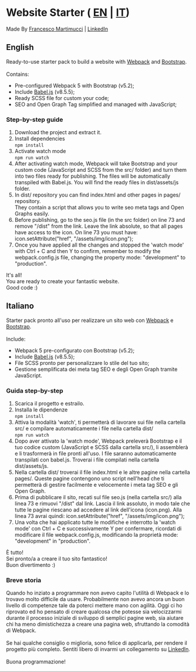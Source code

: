 <div id="page">
<h1>Website Starter (
    <a href="#english">EN</a>
    | 
    <a href="#italian">IT</a>)
</h1>

<p>
Made By <a href="https://www.francescomartimucci.it" target="_blank">Francesco Martimucci</a> |
<a href="https://www.linkedin.com/in/francescomartimucci/" target="_blank">LinkedIn</a>
</p> 

<h2 id="english">English</h2>
<p>
    Ready-to-use starter pack to build a website with
    <a href="https://webpack.js.org/">Webpack</a> and <a href="https://getbootstrap.com/">Bootstrap</a>. <br><br>
    Contains:
</p>
<ul>
    <li>Pre-configured Webpack 5 with Bootstrap (v5.2);</li>
    <li>Include <a href="https://babeljs.io/">Babel.js</a> (v8.5.5);</li>
    <li>Ready SCSS file for custom your code;</li>
    <li>SEO and Open Graph Tag simplified and managed with JavaScript;</li>
</ul>

<h3>Step-by-step guide</h3>
<ol>
    <li>
        Download the project and extract it.
    </li>
    <li>
        Install dependencies <br>
        <code>npm install</code>
    </li>
    <li>
        Activate watch mode <br>
        <code>npm run watch</code>
    </li>
    <li>
        After activating watch mode, Webpack will take Bootstrap and your custom code (JavaScript and SCSS from the src/ folder) and turn them into two files ready for publishing. The files will be automatically transpiled with Babel.js. You will find the ready files in dist/assets/js folder.
    </li>
    <li>
        In dist/ repository you can find index.html
        and other pages in pages/ repository. <br>
        They contain a script that allows you to write seo meta tags and Open Graphs easily.
    </li>
    <li>
        Before publishing, go to the seo.js file (in the src folder) on line 73
        and remove "/dist" from the link.
        Leave the link absolute, so that all pages have access to the icon.
        On line 73 you must have: icon.setAttribute("href", "/assets/img/icon.png");
    </li>
    <li>
        Once you have applied all the changes and stopped the 'watch mode' with Ctrl + C and then Y to confirm, remember to modify the webpack.config.js file, changing the property mode: "development" to "production".
    </li>
</ol>
<p>
It's all! <br>
You are ready to create your fantastic website. <br>
Good code :)
</p>

<h2 id="italian">Italiano</h2>
<p>Starter pack pronto all'uso per realizzare un sito web con <a href="https://webpack.js.org/">Webpack</a> e <a href="https://getbootstrap.com/">Bootstrap</a>. <br><br>
    Include:</p>
<ul>
    <li>Webpack 5 pre-configurato con Bootstrap (v5.2);</li>
    <li>Include <a href="https://babeljs.io/">Babel.js</a> (v8.5.5);</li>
    <li>File SCSS pronto per personalizzare lo stile del tuo sito;</li>
    <li>Gestione semplificata dei meta tag SEO e degli Open Graph tramite JavaScript.</li>
</ul>

<h3>Guida step-by-step</h3>
<ol>
    <li>Scarica il progetto e estrailo.</li>
    <li>Installa le dipendenze <br>
    <code>npm install</code>
    </li>
    <li>Attiva la modalità 'watch', ti permetterà di lavorare sui file nella cartella src/ e compilare automaticamente i file nella cartella dist/ <br>
    <code>npm run watch</code>
    </li>
    <li>
        Dopo aver attivato la 'watch mode', Webpack preleverà Bootstrap e il tuo codice custom (JavaScript e SCSS dalla cartella src/), li assemblerà e li trasformerà in file pronti all'uso. I file saranno automaticamente transpilati con babel.js. Troverai i file compilati nella cartella dist/assets/js.
    </li>
    <li>Nella cartella dist/ troverai il file index.html e le altre pagine nella cartella pages/. Queste pagine contengono uno script nell'head che ti permetterà di gestire facilmente e velocemente i meta tag SEO e gli Open Graph.</li>
    <li>
        Prima di pubblicare il sito, recati sul file seo.js (nella cartella src/) alla linea 73 e rimuovi "/dist" dal link.
        Lascia il link assoluto, in modo tale che tutte le pagine riescano ad accedere al link dell'icona (icon.png).
        Alla linea 73 avrai quindi: icon.setAttribute("href", "/assets/img/icon.png");
    </li>
    <li>
        Una volta che hai applicato tutte le modifiche e interrotto la 'watch mode' con Ctrl + C e successivamente Y per confermare, ricordati di modificare il file webpack.config.js, modificando la proprietà mode: "development" in "production".
    </li>
</ol>
<p>
È tutto! <br>
Sei pronto/a a creare il tuo sito fantastico! <br>
Buon divertimento :)
</p>
<h3>
Breve storia
</h3>
<p>
Quando ho inziato a programmare non avevo capito l'utilità di Webpack e lo trovavo molto difficile da usare. Probabilmente non avevo ancora un buon livello di competenze tale da poterci mettere mano con agilità. Oggi ci ho riprovato ed ho pensato di creare qualcosa che potesse sia velocizzarmi durante il processo iniziale di sviluppo di semplici pagine web, sia aiutare chi ha meno dimistichezza a creare una pagina web, sfruttando la comodità di Webpack.
<br><br>
Se hai qualche consiglio o miglioria, sono felice di applicarla, per rendere il progetto più completo. Sentiti libero di invarmi un collegamento su <a href="https://www.linkedin.com/in/francescomartimucci/" target="_blank">LinkedIn</a>.
<br><br>
Buona programmazione!
</p>

</div>